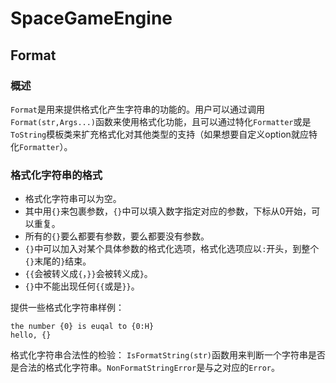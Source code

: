 ﻿# SpaceGameEngine
## Format
### 概述
`Format`是用来提供格式化产生字符串的功能的。用户可以通过调用`Format(str,Args...)`函数来使用格式化功能，且可以通过特化`Formatter`或是`ToString`模板类来扩充格式化对其他类型的支持（如果想要自定义option就应特化`Formatter`）。

### 格式化字符串的格式
* 格式化字符串可以为空。
* 其中用`{}`来包裹参数，`{}`中可以填入数字指定对应的参数，下标从0开始，可以重复。
* 所有的`{}`要么都要有参数，要么都要没有参数。
* `{}`中可以加入对某个具体参数的格式化选项，格式化选项应以`:`开头，到整个`{}`末尾的`}`结束。
* `{{`会被转义成`{`，`}}`会被转义成`}`。
* `{}`中不能出现任何`{{`或是`}}`。

提供一些格式化字符串样例：
```
the number {0} is euqal to {0:H}
hello, {}
```

格式化字符串合法性的检验：
`IsFormatString(str)`函数用来判断一个字符串是否是合法的格式化字符串。`NonFormatStringError`是与之对应的`Error`。

